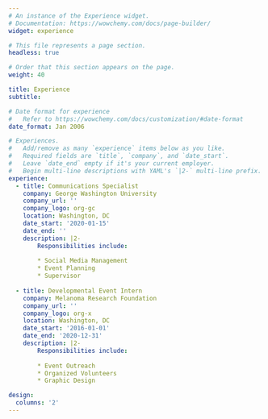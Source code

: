 ```yaml
---
# An instance of the Experience widget.
# Documentation: https://wowchemy.com/docs/page-builder/
widget: experience

# This file represents a page section.
headless: true

# Order that this section appears on the page.
weight: 40

title: Experience
subtitle:

# Date format for experience
#   Refer to https://wowchemy.com/docs/customization/#date-format
date_format: Jan 2006

# Experiences.
#   Add/remove as many `experience` items below as you like.
#   Required fields are `title`, `company`, and `date_start`.
#   Leave `date_end` empty if it's your current employer.
#   Begin multi-line descriptions with YAML's `|2-` multi-line prefix.
experience:
  - title: Communications Specialist
    company: George Washington University
    company_url: ''
    company_logo: org-gc
    location: Washington, DC
    date_start: '2020-01-15'
    date_end: ''
    description: |2-
        Responsibilities include:
        
        * Social Media Management
        * Event Planning
        * Supervisor
        
  - title: Developmental Event Intern
    company: Melanoma Research Foundation
    company_url: ''
    company_logo: org-x
    location: Washington, DC
    date_start: '2016-01-01'
    date_end: '2020-12-31'
    description: |2-
        Responsibilities include:
        
        * Event Outreach
        * Organized Volunteers 
        * Graphic Design 

design:
  columns: '2'
---
```


